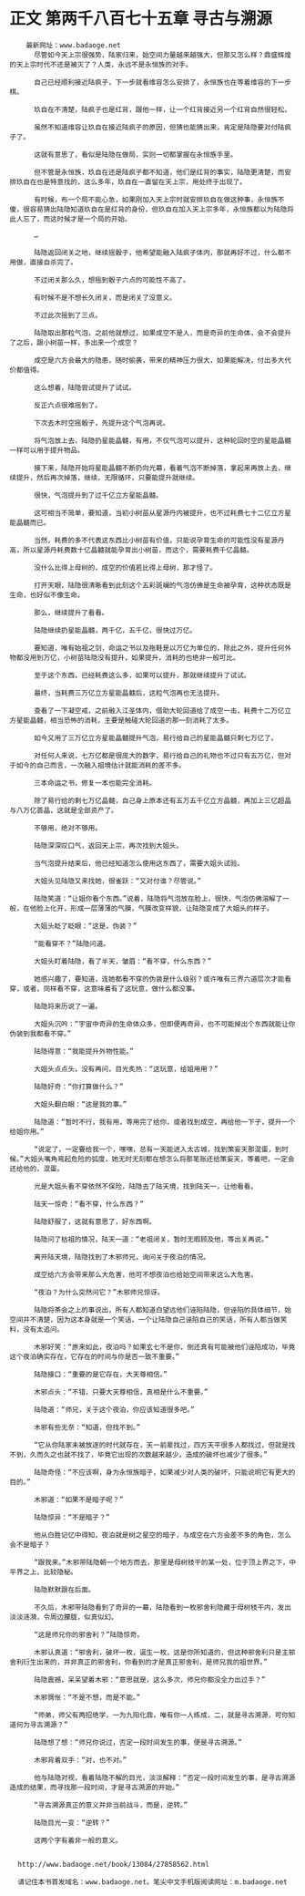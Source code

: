 # 正文 第两千八百七十五章 寻古与溯源
        最新网址：www.badaoge.net
          尽管如今天上宗很强势，陆家归来，始空间力量越来越强大，但那又怎么样？鼎盛辉煌的天上宗时代不还是被灭了？人类，永远不是永恒族的对手。
      
          自己已经顺利接近陆疯子，下一步就看维容怎么安排了，永恒族也在等着维容的下一步棋。
      
          玖自在不清楚，陆疯子也是红背，跟他一样，让一个红背接近另一个红背自然很轻松。
      
          虽然不知道维容让玖自在接近陆疯子的原因，但猜也能猜出来，肯定是陆隐要对付陆疯子了。
      
          这就有意思了，看似是陆隐在做局，实则一切都掌握在永恒族手里。
      
          但不管是永恒族，玖自在还是陆疯子都不知道，他们是红背的事实，陆隐更清楚，而安排玖自在也是特意找的，这么多年，玖自在一直留在天上宗，用处终于出现了。
      
          有时候，布一个局不能心急，如果刚加入天上宗时就安排玖自在做这种事，永恒族不傻，很容易猜出陆隐知道玖自在是红背的身份，但玖自在加入天上宗多年，永恒族都以为陆隐将此人忘了，而这时候才是一个局的开始。
      
          …
      
          陆隐返回闭关之地，继续摇骰子，他希望能融入陆疯子体内，那就再好不过，什么都不用做，直接自杀完了。
      
          不过闭关那么久，想摇到骰子六点的可能性不高了。
      
          有时候不是不想长久闭关，而是闭关了没意义。
      
          不过此次摇到了三点。
      
          陆隐取出那粒气泡，之前他就想过，如果成空不是人，而是奇异的生命体，会不会提升了之后，跟小树苗一样，多出来一个成空？
      
          成空是六方会最大的隐患，随时偷袭，带来的精神压力很大，如果能解决，付出多大代价都值得。
      
          这么想着，陆隐尝试提升了试试。
      
          反正六点很难摇到了。
      
          下次去木时空摇骰子，先提升这个气泡再说。
      
          将气泡放上去，陆隐扔星能晶髓，有用，不仅气泡可以提升，这种轮回时空的星能晶髓一样可以用于提升物品。
      
          接下来，陆隐开始将星能晶髓不断扔向光幕，看着气泡不断掉落，拿起来再放上去，继续提升，然后再次掉落，继续，无限循环，只要能提升就继续。
      
          很快，气泡提升到了过千亿立方星能晶髓。
      
          这可相当不简单，要知道，当初小树苗从星源丹内被提升，也不过耗费七十二亿立方星能晶髓而已。
      
          当然，耗费的多不代表这东西比小树苗有价值，只能说孕育生命的可能性没有星源丹高，所以星源丹耗费数十亿晶髓就能孕育出小树苗，而这个，需要耗费千亿晶髓。
      
          没什么比得上母树的，成空的价值若比得上母树，那才怪了。
      
          打开天眼，陆隐很清晰看到此刻这个五彩斑斓的气泡仿佛是生命被孕育，这种状态既是生命，也好似不像生命。
      
          那么，继续提升了看看。
      
          陆隐继续扔星能晶髓，两千亿，五千亿，很快过万亿。
      
          要知道，唯有始祖之剑，命运之书以及拖鞋是以万亿为单位的，除此之外，提升任何外物都没用到万亿，小树苗陆隐没有提升，如果提升，消耗的也绝非一般可比。
      
          至于这个东西，已经耗费这么多，如果可以提升，那就继续提升了试试。
      
          最终，当耗费三万亿立方星能晶髓后，这粒气泡再也无法提升。
      
          查看了一下凝空戒，之前融入江圣体内，借助大轮回道给了成空一击，耗费十二万亿立方星能晶髓，相当恐怖的消耗，主要是触碰大轮回道的那一刻消耗了太多。
      
          如今又用了三万亿立方星能晶髓提升气泡，易行给自己的星能晶髓只剩七万亿了。
      
          对任何人来说，七万亿都是很庞大的数字，易行给自己的礼物也不过只有五万亿，但对于如今的自己而言，一次融入祖境估计就能消耗的差不多。
      
          三本命运之书，修复一本也能完全消耗。
      
          除了易行给的剩七万亿晶髓，自己身上原本还有五万五千亿立方晶髓，再加上三亿超晶与八万亿荟晶，这就是全部资产了。
      
          不够用，绝对不够用。
      
          陆隐深深叹口气，返回天上宗，再次找到大姐头。
      
          当气泡提升结束后，他已经知道怎么使用这东西了，需要大姐头试验。
      
          大姐头见陆隐又来找她，很雀跃：“又对付谁？尽管说。”
      
          陆隐笑道：“让姐你看个东西。”说着，陆隐将气泡放在脸上，很快，气泡仿佛溶解了一般，在他脸上化开，形成一层薄薄的气膜，气膜改变样貌，让陆隐变成了大姐头的样子。
      
          大姐头眨了眨眼：“这是，伪装？”
      
          “能看穿不？”陆隐问道。
      
          大姐头盯着陆隐，看了半天，皱眉：“看不穿，什么东西？”
      
          她感兴趣了，要知道，连她都看不穿的伪装是什么级别？或许唯有三界六道层次才能看穿，或者，同样看不穿，这意味着有了这玩意，做什么都没事。
      
          陆隐将来历说了一遍。
      
          大姐头沉吟：“宇宙中奇异的生命体众多，但即便再奇异，也不可能掉出个东西就能让你伪装到我都看不穿。”
      
          陆隐得意：“我能提升外物性能。”
      
          大姐头点点头，没有再问，目光炙热：“这玩意，给姐用用？”
      
          陆隐好奇：“你打算做什么？”
      
          大姐头翻白眼：“这是我的事。”
      
          陆隐道：“暂时不行，我有用，等用完了给你，或者找到成空，再给他一下子，提升一个给姐你用。”
      
          “说定了，一定要给我一个，嘿嘿，总有一天能进入太古城，找到策妄天那混蛋，到时候。”大姐头嘴角弯起危险的弧度，她无时无刻都在想怎么将那笔账还给策妄天，等着吧，一定会还给他的，混蛋。
      
          光是大姐头看不穿依然不保险，陆隐去了陆天境，找到陆天一，让他看看。
      
          陆天一惊奇：“看不穿，什么东西？”
      
          陆隐舒服了，这就有意思了，好东西啊。
      
          陆隐问了枯祖的情况，陆天一道：“老祖闭关，暂时无暇顾及他，等出关再说。”
      
          离开陆天境，陆隐找到了木邪师兄，询问关于夜泊的情况。
      
          成空给六方会带来那么大危害，他可不想夜泊也给始空间带来这么大危害。
      
          “夜泊？为什么突然问它？”木邪师兄惊讶。
      
          陆隐将茶会之上的事说出，所有人都知道白望远他们诬陷陆隐，但诬陷的具体细节，始空间并不清楚，因为这本身就是一个笑话，一个让陆隐自己诬陷自己的笑话，所有人都当做笑料，没有太追问。
      
          木邪好笑：“原来如此，夜泊吗？如果玄七不是你，倒还真有可能被他们诬陷成功，毕竟这个夜泊确实存在，它存在的时间与你是否一致不重要。”
      
          陆隐接口：“重要的是它存在，大天尊相信。”
      
          木邪点头：“不错，只要大天尊相信，真相是什么不重要。”
      
          陆隐道：“师兄，关于这个夜泊，你应该知道很多吧。”
      
          木邪有些无奈：“知道，但找不到。”
      
          “它从你陆家未被放逐的时代就存在，天一前辈找过，四方天平很多人都找过，但就是找不到，久而久之也就不找了，毕竟它出现的次数越来越少，造成的破坏也减少了很多。”
      
          陆隐奇怪：“不应该啊，身为永恒族暗子，如果减少对人类的破坏，只能说明它有更大的目的。”
      
          木邪道：“如果不是暗子呢？”
      
          陆隐惊异：“不是暗子？”
      
          他从白胜记忆中得知，夜泊就是树之星空的暗子，与成空在六方会差不多的角色，怎么会不是暗子？
      
          “跟我来。”木邪带陆隐朝一个地方而去，那里是母树枝干的某一处，位于顶上界之下，中平界之上，比较隐秘。
      
          陆隐默默跟在后面。
      
          不久后，木邪带陆隐看到了奇异的一幕，陆隐看到一枚邪舍利隐藏于母树枝干内，发出淡淡涟漪，令周边朦胧，似真似幻。
      
          “这是师兄你的邪舍利？”陆隐惊奇。
      
          木邪认真道：“邪舍利，破坏一枚，诞生一枚，这是你所知道的，但这种邪舍利只是主邪舍利衍生出来的，并非真正的邪舍利，你看到的才是真正邪舍利，是师兄我的祖世界。”
      
          陆隐震撼，呆呆望着木邪：“意思就是，这么多次，师兄你都没全力出过手？”
      
          木邪惆怅：“不是不想，而是不能。”
      
          “师弟，师父有两招绝学，一为九阳化鼎，唯有你一人练成，二，就是寻古溯源，可你知道何为寻古溯源？”
      
          陆隐想了想：“师兄你说过，否定一段时间发生的事，便是寻古溯源。”
      
          木邪背着双手：“对，也不对。”
      
          他与陆隐对视，看着陆隐不解的目光，淡淡解释：“否定一段时间发生的事，是寻古溯源造成的结果，而寻找那一段时间，才是寻古溯源的开始。”
      
          “寻古溯源真正的意义并非当前战斗，而是，逆转。”
      
          陆隐目光一变：“逆转？”
      
          这两个字有着非一般的意义。
      
      
      http://www.badaoge.net/book/13084/27858562.html
      
      请记住本书首发域名：www.badaoge.net。笔尖中文手机版阅读网址：m.badaoge.net